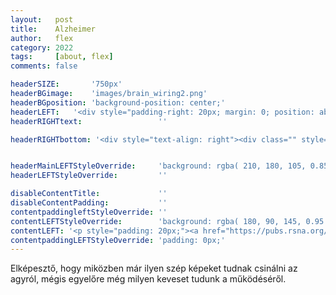 ```yaml
---
layout:   post
title:    Alzheimer
author:   flex
category: 2022
tags:     [about, flex]
comments: false

headerSIZE:       '750px'
headerBGimage:    'images/brain_wiring2.png'
headerBGposition: 'background-position: center;'
headerLEFT:   '<div style="padding-right: 20px; margin: 0; position: absolute; top: 50%; -ms-transform: translateY(-50%); transform: translateY(-50%); color: black;">Valószínűleg anyám után majd én is pályázhatok egy ilyen projektre... ☹️</p></div>'
headerRIGHTtext:  				 ''

headerRIGHTbottom: '<div style="text-align: right"><div class="" style="display: inline-block; font-size: 50%; margin-bottom: 0px; background: black; color: white; padding: 7px;">Source: <a class="menu" href="https://www.gregadunn.com/about/">Greg Dunn</a></div></div><iframe style="margin-bottom: -10px; border-radius:0px" src="https://open.spotify.com/embed/track/4jTABOZ29MfpDhBb5TFTME?utm_source=generator" width="100%" height="80" frameBorder="0" allowfullscreen="" allow="autoplay; clipboard-write; encrypted-media; fullscreen; picture-in-picture"></iframe>'


headerMainLEFTStyleOverride:     'background: rgba( 210, 180, 105, 0.85 ); position: relative;'
headerLEFTStyleOverride:         ''

disableContentTitle:             ''
disableContentPadding:           ''
contentpaddingleftStyleOverride: ''
contentLEFTStyleOverride:        'background: rgba( 180, 90, 145, 0.95 )'
contentLEFT: '<p style="padding: 20px;"><a href="https://pubs.rsna.org/doi/10.1148/radiol.213208?url_ver=Z39.88-2003&rfr_id=ori:rid:crossref.org&rfr_dat=cr_pub%20%200pubmed"><img class="shadow" src="images/brain1.jpg"></a></p><p style="padding: 20px;"><a href="https://pubs.rsna.org/doi/10.1148/radiol.213208?url_ver=Z39.88-2003&rfr_id=ori:rid:crossref.org&rfr_dat=cr_pub%20%200pubmed"><img class="shadow" src="images/brain2.jpg"></a></p>'
contentpaddingLEFTStyleOverride: 'padding: 0px;'
---
```


Elképesztő, hogy miközben már ilyen szép képeket tudnak csinálni az agyról, mégis egyelőre még milyen keveset tudunk a működéséről.
